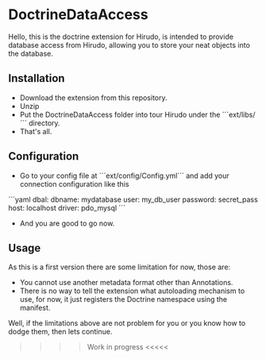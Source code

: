 DoctrineDataAccess
==================

Hello, this is the doctrine extension for Hirudo, is intended to provide database
access from Hirudo, allowing you to store your neat objects into the database.

## Installation

* Download the extension from this repository.
* Unzip
* Put the DoctrineDataAccess folder into tour Hirudo under the ´´´ext/libs/´´´ 
directory.
* That's all.

## Configuration

* Go to your config file at ´´´ext/config/Config.yml´´´ and add your connection 
configuration like this

´´´yaml
dbal:
  dbname: mydatabase
  user: my_db_user
  password: secret_pass
  host: localhost
  driver: pdo_mysql
´´´

* And you are good to go now.

## Usage

As this is a first version there are some limitation for now, those are:

* You cannot use another metadata format other than Annotations.
* There is no way to tell the extension what autoloading mechanism to use, for now,
it just registers the Doctrine namespace using the manifest.

Well, if the limitations above are not problem for you or you know how to dodge them,
then lets continue.

>>>> Work in progress <<<<<